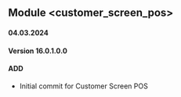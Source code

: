 ## Module <customer_screen_pos>

#### 04.03.2024
#### Version 16.0.1.0.0
#### ADD
- Initial commit for Customer Screen POS
